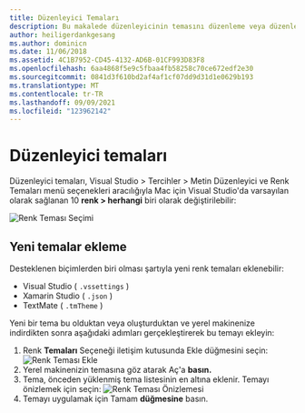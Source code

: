 ```yaml
---
title: Düzenleyici Temaları
description: Bu makalede düzenleyicinin temasını düzenleme veya düzenleyiciye kendi temanızı ekleme Mac için Visual Studio
author: heiligerdankgesang
ms.author: dominicn
ms.date: 11/06/2018
ms.assetid: 4C1B7952-CD45-4132-AD6B-01CF993D83F8
ms.openlocfilehash: 6aa4868f5e9c5fbaa4fb58258c70ce672edf2e30
ms.sourcegitcommit: 0841d3f610bd2af4af1cf07dd9d31d1e0629b193
ms.translationtype: MT
ms.contentlocale: tr-TR
ms.lasthandoff: 09/09/2021
ms.locfileid: "123962142"
---
```

# <a name="editor-themes"></a>Düzenleyici temaları

Düzenleyici temaları, Visual Studio > Tercihler > Metin Düzenleyici ve Renk Temaları menü seçenekleri aracılığıyla Mac için Visual Studio'da varsayılan olarak sağlanan 10 **renk > herhangi** biri olarak değiştirilebilir:

![Renk Teması Seçimi](media/source-editor-image17.png)

## <a name="adding-new-themes"></a>Yeni temalar ekleme

Desteklenen biçimlerden biri olması şartıyla yeni renk temaları eklenebilir:

* Visual Studio ( `.vssettings` )
* Xamarin Studio ( `.json` )
* TextMate ( `.tmTheme` )

Yeni bir tema bu olduktan veya oluşturduktan ve yerel makinenize indirdikten sonra aşağıdaki adımları gerçekleştirerek bu temayı ekleyin:

1. Renk **Temaları** Seçeneği iletişim kutusunda Ekle düğmesini seçin:  ![ Renk Teması Ekle](media/source-editor-image20.png)
2. Yerel makinenizin temasına göz atarak Aç'a **basın.**
3. Tema, önceden yüklenmiş tema listesinin en altına eklenir. Temayı önizlemek için seçin: ![ Renk Teması Önizlemesi](media/source-editor-image21.png)
4. Temayı uygulamak için Tamam **düğmesine** basın.
